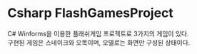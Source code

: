 # Csharp FlashGamesProject

C# Winforms을 이용한 플래쉬게임 프로젝트로 3가지의 게임이 있다.<br>
구현된 게임은 스네이크와 오목이며, 오델로는 화면만 구성된 상태이다.<br>
